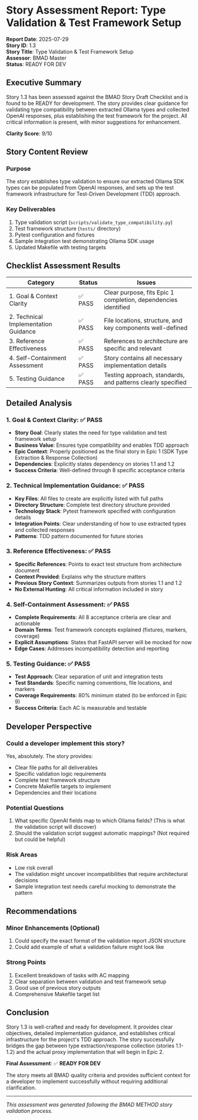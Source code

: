 # Story Assessment Report: Type Validation & Test Framework Setup

**Report Date**: 2025-07-29  
**Story ID**: 1.3  
**Story Title**: Type Validation & Test Framework Setup  
**Assessor**: BMAD Master  
**Status**: READY FOR DEV

## Executive Summary

Story 1.3 has been assessed against the BMAD Story Draft Checklist and is found to be READY for development. The story provides clear guidance for validating type compatibility between extracted Ollama types and collected OpenAI responses, plus establishing the test framework for the project. All critical information is present, with minor suggestions for enhancement.

**Clarity Score**: 9/10

## Story Content Review

### Purpose
The story establishes type validation to ensure our extracted Ollama SDK types can be populated from OpenAI responses, and sets up the test framework infrastructure for Test-Driven Development (TDD) approach.

### Key Deliverables
1. Type validation script (`scripts/validate_type_compatibility.py`)
2. Test framework structure (`tests/` directory)
3. Pytest configuration and fixtures
4. Sample integration test demonstrating Ollama SDK usage
5. Updated Makefile with testing targets

## Checklist Assessment Results

| Category | Status | Issues |
|----------|--------|---------|
| 1. Goal & Context Clarity | ✅ PASS | Clear purpose, fits Epic 1 completion, dependencies identified |
| 2. Technical Implementation Guidance | ✅ PASS | File locations, structure, and key components well-defined |
| 3. Reference Effectiveness | ✅ PASS | References to architecture are specific and relevant |
| 4. Self-Containment Assessment | ✅ PASS | Story contains all necessary implementation details |
| 5. Testing Guidance | ✅ PASS | Testing approach, standards, and patterns clearly specified |

## Detailed Analysis

### 1. Goal & Context Clarity: ✅ PASS
- **Story Goal**: Clearly states the need for type validation and test framework setup
- **Business Value**: Ensures type compatibility and enables TDD approach
- **Epic Context**: Properly positioned as the final story in Epic 1 (SDK Type Extraction & Response Collection)
- **Dependencies**: Explicitly states dependency on stories 1.1 and 1.2
- **Success Criteria**: Well-defined through 8 specific acceptance criteria

### 2. Technical Implementation Guidance: ✅ PASS
- **Key Files**: All files to create are explicitly listed with full paths
- **Directory Structure**: Complete test directory structure provided
- **Technology Stack**: Pytest framework specified with configuration details
- **Integration Points**: Clear understanding of how to use extracted types and collected responses
- **Patterns**: TDD pattern documented for future stories

### 3. Reference Effectiveness: ✅ PASS
- **Specific References**: Points to exact test structure from architecture document
- **Context Provided**: Explains why the structure matters
- **Previous Story Context**: Summarizes outputs from stories 1.1 and 1.2
- **No External Hunting**: All critical information included in story

### 4. Self-Containment Assessment: ✅ PASS
- **Complete Requirements**: All 8 acceptance criteria are clear and actionable
- **Domain Terms**: Test framework concepts explained (fixtures, markers, coverage)
- **Explicit Assumptions**: States that FastAPI server will be mocked for now
- **Edge Cases**: Addresses incompatibility detection and reporting

### 5. Testing Guidance: ✅ PASS
- **Test Approach**: Clear separation of unit and integration tests
- **Test Standards**: Specific naming conventions, file locations, and markers
- **Coverage Requirements**: 80% minimum stated (to be enforced in Epic 9)
- **Success Criteria**: Each AC is measurable and testable

## Developer Perspective

### Could a developer implement this story?
Yes, absolutely. The story provides:
- Clear file paths for all deliverables
- Specific validation logic requirements
- Complete test framework structure
- Concrete Makefile targets to implement
- Dependencies and their locations

### Potential Questions
1. What specific OpenAI fields map to which Ollama fields? (This is what the validation script will discover)
2. Should the validation script suggest automatic mappings? (Not required but could be helpful)

### Risk Areas
- Low risk overall
- The validation might uncover incompatibilities that require architectural decisions
- Sample integration test needs careful mocking to demonstrate the pattern

## Recommendations

### Minor Enhancements (Optional)
1. Could specify the exact format of the validation report JSON structure
2. Could add example of what a validation failure might look like

### Strong Points
1. Excellent breakdown of tasks with AC mapping
2. Clear separation between validation and test framework setup
3. Good use of previous story outputs
4. Comprehensive Makefile target list

## Conclusion

Story 1.3 is well-crafted and ready for development. It provides clear objectives, detailed implementation guidance, and establishes critical infrastructure for the project's TDD approach. The story successfully bridges the gap between type extraction/response collection (stories 1.1-1.2) and the actual proxy implementation that will begin in Epic 2.

**Final Assessment**: ✅ **READY FOR DEV**

The story meets all BMAD quality criteria and provides sufficient context for a developer to implement successfully without requiring additional clarification.

---

*This assessment was generated following the BMAD METHOD story validation process.*